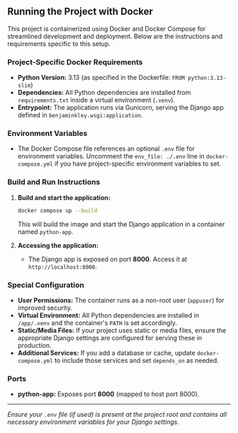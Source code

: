 ## Running the Project with Docker

This project is containerized using Docker and Docker Compose for streamlined development and deployment. Below are the instructions and requirements specific to this setup.

### Project-Specific Docker Requirements
- **Python Version:** 3.13 (as specified in the Dockerfile: `FROM python:3.13-slim`)
- **Dependencies:** All Python dependencies are installed from `requirements.txt` inside a virtual environment (`.venv`).
- **Entrypoint:** The application runs via Gunicorn, serving the Django app defined in `benjaminkley.wsgi:application`.

### Environment Variables
- The Docker Compose file references an optional `.env` file for environment variables. Uncomment the `env_file: ./.env` line in `docker-compose.yml` if you have project-specific environment variables to set.

### Build and Run Instructions
1. **Build and start the application:**
   ```sh
   docker compose up --build
   ```
   This will build the image and start the Django application in a container named `python-app`.

2. **Accessing the application:**
   - The Django app is exposed on port **8000**. Access it at `http://localhost:8000`.

### Special Configuration
- **User Permissions:** The container runs as a non-root user (`appuser`) for improved security.
- **Virtual Environment:** All Python dependencies are installed in `/app/.venv` and the container's `PATH` is set accordingly.
- **Static/Media Files:** If your project uses static or media files, ensure the appropriate Django settings are configured for serving these in production.
- **Additional Services:** If you add a database or cache, update `docker-compose.yml` to include those services and set `depends_on` as needed.

### Ports
- **python-app:** Exposes port **8000** (mapped to host port 8000).

---
*Ensure your `.env` file (if used) is present at the project root and contains all necessary environment variables for your Django settings.*
